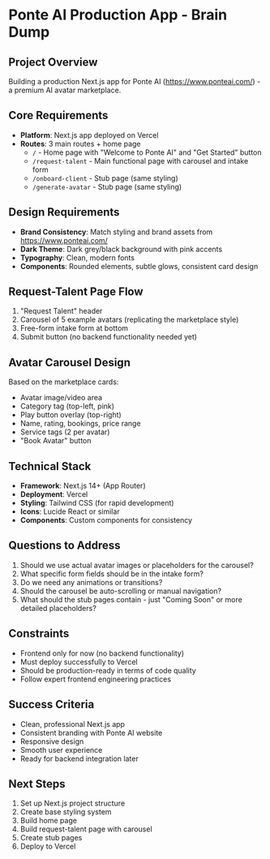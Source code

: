 # Ponte AI Production App - Brain Dump

## Project Overview
Building a production Next.js app for Ponte AI (https://www.ponteai.com/) - a premium AI avatar marketplace.

## Core Requirements
- **Platform**: Next.js app deployed on Vercel
- **Routes**: 3 main routes + home page
  - `/` - Home page with "Welcome to Ponte AI" and "Get Started" button
  - `/request-talent` - Main functional page with carousel and intake form
  - `/onboard-client` - Stub page (same styling)
  - `/generate-avatar` - Stub page (same styling)

## Design Requirements
- **Brand Consistency**: Match styling and brand assets from https://www.ponteai.com/
- **Dark Theme**: Dark grey/black background with pink accents
- **Typography**: Clean, modern fonts
- **Components**: Rounded elements, subtle glows, consistent card design

## Request-Talent Page Flow
1. "Request Talent" header
2. Carousel of 5 example avatars (replicating the marketplace style)
3. Free-form intake form at bottom
4. Submit button (no backend functionality needed yet)

## Avatar Carousel Design
Based on the marketplace cards:
- Avatar image/video area
- Category tag (top-left, pink)
- Play button overlay (top-right)
- Name, rating, bookings, price range
- Service tags (2 per avatar)
- "Book Avatar" button

## Technical Stack
- **Framework**: Next.js 14+ (App Router)
- **Deployment**: Vercel
- **Styling**: Tailwind CSS (for rapid development)
- **Icons**: Lucide React or similar
- **Components**: Custom components for consistency

## Questions to Address
1. Should we use actual avatar images or placeholders for the carousel?
2. What specific form fields should be in the intake form?
3. Do we need any animations or transitions?
4. Should the carousel be auto-scrolling or manual navigation?
5. What should the stub pages contain - just "Coming Soon" or more detailed placeholders?

## Constraints
- Frontend only for now (no backend functionality)
- Must deploy successfully to Vercel
- Should be production-ready in terms of code quality
- Follow expert frontend engineering practices

## Success Criteria
- Clean, professional Next.js app
- Consistent branding with Ponte AI website
- Responsive design
- Smooth user experience
- Ready for backend integration later

## Next Steps
1. Set up Next.js project structure
2. Create base styling system
3. Build home page
4. Build request-talent page with carousel
5. Create stub pages
6. Deploy to Vercel 